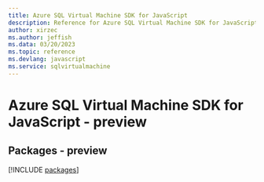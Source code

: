 ```yaml
---
title: Azure SQL Virtual Machine SDK for JavaScript
description: Reference for Azure SQL Virtual Machine SDK for JavaScript
author: xirzec
ms.author: jeffish
ms.data: 03/20/2023
ms.topic: reference
ms.devlang: javascript
ms.service: sqlvirtualmachine
---
```

# Azure SQL Virtual Machine SDK for JavaScript - preview
## Packages - preview
[!INCLUDE [packages](sql-virtual-machine-index.md)]